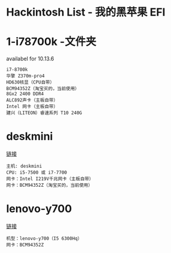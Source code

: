 # Hackintosh List - 我的黑苹果 EFI


# 1-i78700k -文件夹

availabel for 10.13.6

```
i7-8700k
华擎 Z370m-pro4
HD630核显（CPU自带）
BCM94352Z（淘宝买的，当前使用）
8Gx2 2400 DDR4
ALC892声卡（主板自带）
Intel 网卡（主板自带）
建兴（LITEON）睿速系列 T10 240G

```


# deskmini

[链接](https://github.com/yunWJR/Hackintosh-deskmini-efi)

```
主机: deskmini 
CPU: i5-7500 或 i7-7700
网卡：Intel I219V千兆网卡（主板自带）
网卡：BCM94352Z（淘宝买的，当前使用）

```

# lenovo-y700

[链接](https://github.com/yunWJR/Hackintosh-y700-efi)

```
机型：lenovo-y700（I5 6300Hq）
网卡：BCM94352Z
```








